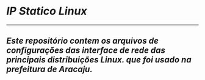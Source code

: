 # *IP Statico Linux*

---------



## *Este repositório contem os arquivos de configurações das interface de rede das principais distribuições Linux. que foi usado na prefeitura de Aracaju.*

##  

